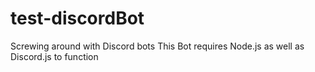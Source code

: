 # test-discordBot
Screwing around with Discord bots
This Bot requires Node.js as well as Discord.js to function
